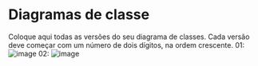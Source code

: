 # Diagramas de classe
Coloque aqui todas as versões do seu diagrama de classes. Cada versão deve começar com um número de dois dígitos, na ordem crescente.
01:
![image](https://user-images.githubusercontent.com/51711866/235665994-edfe8a60-c49a-4062-895a-f3fa09272c76.png)
02:
![image](https://user-images.githubusercontent.com/51711866/235666028-34cd2693-1fa1-4798-bcd0-fe3b187b85c2.png)
